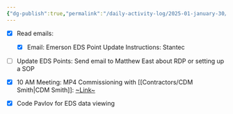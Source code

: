```yaml
---
{"dg-publish":true,"permalink":"/daily-activity-log/2025-01-january-30/","noteIcon":"","created":"2025-07-07T14:23:43.015-05:00"}
---
```


- [x] Read emails:
	- [x] Email: Emerson EDS Point Update Instructions: Stantec
- [ ] Update EDS Points: Send email to Matthew East about RDP or setting up a SOP
- [x] 10 AM Meeting: MP4 Commissioning with [[Contractors/CDM Smith\|CDM Smith]]: [~Link~](https://gcc02.safelinks.protection.outlook.com/ap/t-59584e83/?url=https%3A%2F%2Fteams.microsoft.com%2Fl%2Fmeetup-join%2F19%253ameeting_NWMzMzZlYWMtMTJiOC00ZjI5LTg3ZjEtNDEzYWRjMDdhZmM1%2540thread.v2%2F0%3Fcontext%3D%257b%2522Tid%2522%253a%2522330a8b8c-66ba-485c-bddd-3beeb7f55fe8%2522%252c%2522Oid%2522%253a%25228dd3accf-1038-4a64-9840-a898ac8b7d73%2522%257d&data=05%7C02%7CGEORGE.BENNETT%40memphistn.gov%7Cbd6b2c76674e426fd41008dd4140637c%7C416475616537442396a9859e89f8919f%7C0%7C0%7C638738466980291224%7CUnknown%7CTWFpbGZsb3d8eyJFbXB0eU1hcGkiOnRydWUsIlYiOiIwLjAuMDAwMCIsIlAiOiJXaW4zMiIsIkFOIjoiTWFpbCIsIldUIjoyfQ%3D%3D%7C0%7C%7C%7C&sdata=d9lYscuAjT1uBzlfetMMgXM7xeVERvTl8zRST0nyGOg%3D&reserved=0)
- [x] Code Pavlov for EDS data viewing

